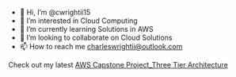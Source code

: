 - 👋 Hi, I’m @cwrightii15
- 👀 I’m interested in Cloud Computing
- 🌱 I’m currently learning Solutions in AWS
- 💞️ I’m looking to collaborate on Cloud Solutions
- 📫 How to reach me charleswrightii@outlook.com

Check out my latest [AWS Capstone Project_Three Tier Architecture ](https://github.com/users/cwrightii15/projects/3)
<!---
cwrightii15/cwrightii15 is a ✨ special ✨ repository because its `README.md` (this file) appears on your GitHub profile.
You can click the Preview link to take a look at your changes.
--->

